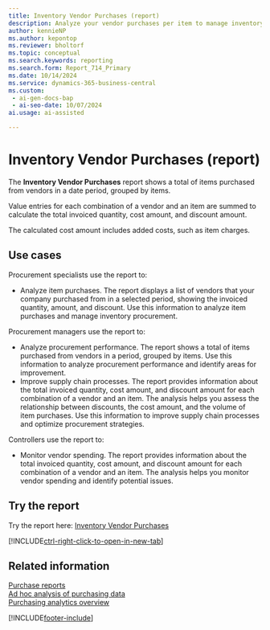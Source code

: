 ```yaml
---
title: Inventory Vendor Purchases (report)
description: Analyze your vendor purchases per item to manage inventory procurement and improve supply chain processes. Assess the relationship between discounts, the cost amount, and the volume of item purchases.
author: kennieNP
ms.author: kepontop
ms.reviewer: bholtorf
ms.topic: conceptual
ms.search.keywords: reporting
ms.search.form: Report_714_Primary
ms.date: 10/14/2024
ms.service: dynamics-365-business-central
ms.custom:
 - ai-gen-docs-bap
 - ai-seo-date: 10/07/2024
ai.usage: ai-assisted

---
```


# Inventory Vendor Purchases (report)

The **Inventory Vendor Purchases** report shows a total of items purchased from vendors in a date period, grouped by items.

Value entries for each combination of a vendor and an item are summed to calculate the total invoiced quantity, cost amount, and discount amount.

The calculated cost amount includes added costs, such as item charges.

## Use cases

<!-- 
Prompt
Below is a report in an ERP system. Provide 3-4 use cases for different personas working with procurement.
Format like this:    
  
As a <persona>, use the report to    
* use case 1  
* use case 2    

Do not capitalize the persona names. 

## Report description
Displays a list of the vendors that your company has purchased items from within a selected period. It shows invoiced quantity, amount, and discount. The report can be used to analyze a company's item purchases.

### What the report does
Shows a total of items purchased from vendors in the given date period, grouped by items.

Value entries for each vendor/item combination is summed up to calculate the total invoiced quantity, cost amount and discount amount.

Added costs such as item charges are also included in the calculated cost amount.

### Use cases
Analyse your vendor purchases per item to manage inventory procurement and improve supply chain processes.
Assess the relationship between discounts, cost amount, and volume of item purchases.

Please include your data sources and URLs
 -->

Procurement specialists use the report to:

* Analyze item purchases. The report displays a list of vendors that your company purchased from in a selected period, showing the invoiced quantity, amount, and discount. Use this information to analyze item purchases and manage inventory procurement.

Procurement managers use the report to:

* Analyze procurement performance. The report shows a total of items purchased from vendors in a period, grouped by items. Use this information to analyze procurement performance and identify areas for improvement.
* Improve supply chain processes. The report provides information about the total invoiced quantity, cost amount, and discount amount for each combination of a vendor and an item. The analysis helps you assess the relationship between discounts, the cost amount, and the volume of item purchases. Use this information to improve supply chain processes and optimize procurement strategies.

Controllers use the report to:

* Monitor vendor spending. The report provides information about the total invoiced quantity, cost amount, and discount amount for each combination of a vendor and an item. The analysis helps you monitor vendor spending and identify potential issues.

## Try the report

Try the report here: [Inventory Vendor Purchases](https://businesscentral.dynamics.com?report=714)

[!INCLUDE[ctrl-right-click-to-open-in-new-tab](../includes/ctrl-right-click-to-open-in-new-tab.md)]

## Related information

[Purchase reports](../purchase-reports.md)  
[Ad hoc analysis of purchasing data](../ad-hoc-analysis-purchasing.md)  
[Purchasing analytics overview](../purchasing-analytics-overview.md)  

[!INCLUDE[footer-include](../includes/footer-banner.md)]
